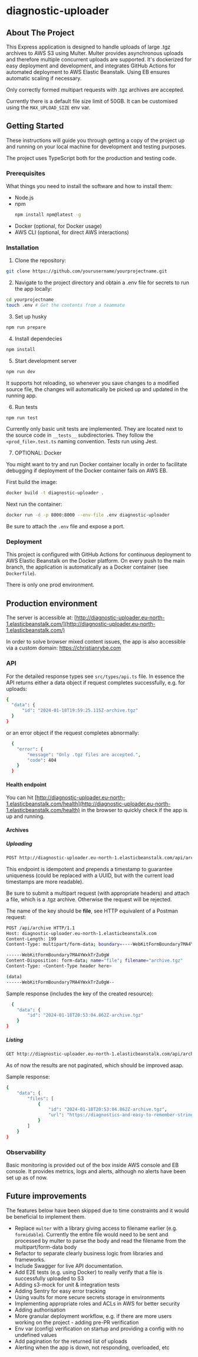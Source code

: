 # diagnostic-uploader

## About The Project

This Express application is designed to handle uploads of large .tgz archives to AWS S3 using Multer. Multer provides asynchronous uploads and therefore multiple concurrent uploads are supported. It's dockerized for easy deployment and development, and integrates GitHub Actions for automated deployment to AWS Elastic Beanstalk. Using EB ensures automatic scaling if necessary.

Only correctly formed multipart requests with .tgz archives are accepted. 

Currently there is a default file size limit of 50GB. It can be customised using the `MAX_UPLOAD_SIZE` env var.

## Getting Started

These instructions will guide you through getting a copy of the project up and running on your local machine for development and testing purposes.

The project uses TypeScript both for the production and testing code.

### Prerequisites

What things you need to install the software and how to install them:

- Node.js
- npm
  ```bash
  npm install npm@latest -g
  ```
- Docker (optional, for Docker usage)
- AWS CLI (optional, for direct AWS interactions)

### Installation

1. Clone the repository:

  ```bash
  git clone https://github.com/yourusername/yourprojectname.git
  ```

2. Navigate to the project directory and obtain a .env file for secrets to run the app locally:

  ```bash
  cd yourprojectname
  touch .env # Get the contents from a teammate
  ```

3. Set up husky

  ```bash
  npm run prepare
  ```

4. Install dependecies

  ```bash
  npm install
  ```

5. Start development server

  ```bash
  npm run dev
  ```

  It supports hot reloading, so whenever you save changes to a modified source file, the changes will automatically be picked up and updated in the running app.

6. Run tests

  ```bash
  npm run test
  ```

  Currently only basic unit tests are implemented. They are located next to the source code in `__tests__` subdirectories. They follow the `<prod_file>.test.ts` naming convention. Tests run using Jest.

7. OPTIONAL: Docker

  You might want to try and run Docker container locally in order to facilitate debugging if deployment of the Docker container fails on AWS EB.


  First build the image:
  ```bash
  docker build -t diagnostic-uploader .
  ```

  Next run the container:
  ```bash
  docker run -d -p 8000:8000 --env-file .env diagnostic-uploader
  ```

  Be sure to attach the `.env` file and expose a port.

### Deployment

This project is configured with GitHub Actions for continuous deployment to AWS Elastic Beanstalk on the Docker platform. On every push to the main branch, the application is automatically as a Docker container (see `Dockerfile`). 

There is only one prod environment.

## Production environment

The server is accessible at: [http://diagnostic-uploader.eu-north-1.elasticbeanstalk.com/](http://diagnostic-uploader.eu-north-1.elasticbeanstalk.com/)

In order to solve browser mixed content issues, the app is also accessible via a custom domain: https://christianrybe.com

### API

For the detailed response types see `src/types/api.ts` file. In essence the API returns either a data object if request completes successfully, e.g. for uploads:

  ```bash
  {
    "data": {
        "id": "2024-01-18T19:59:25.115Z-archive.tgz"
    }
  }
  ```

or an error object if the request completes abnormally:

```bash
  {
    "error": {
        "message": "Only .tgz files are accepted.",
        "code": 404
    }
  }
```

#### Health endpoint

You can hit [http://diagnostic-uploader.eu-north-1.elasticbeanstalk.com/health](http://diagnostic-uploader.eu-north-1.elasticbeanstalk.com/health) in the browser to quickly check if the app is up and running.

#### Archives

##### Uploading

```bash
POST http://diagnostic-uploader.eu-north-1.elasticbeanstalk.com/api/archive
```

This endpoint is idempotent and prepends a timestamp to guarantee uniqueness (could be replaced with a UUID, but with the current load timestamps are more readable).

Be sure to submit a multipart request (with appropriate headers) and attach a file, which is a .tgz archive. Otherwise the request will be rejected.

The name of the key should be **file**, see HTTP equivalent of a Postman request:

```bash
POST /api/archive HTTP/1.1
Host: diagnostic-uploader.eu-north-1.elasticbeanstalk.com
Content-Length: 199
Content-Type: multipart/form-data; boundary=----WebKitFormBoundary7MA4YWxkTrZu0gW

------WebKitFormBoundary7MA4YWxkTrZu0gW
Content-Disposition: form-data; name="file"; filename="archive.tgz"
Content-Type: <Content-Type header here>

(data)
------WebKitFormBoundary7MA4YWxkTrZu0gW--

```

Sample response (includes the key of the created resource):

```bash
  {
    "data": {
        "id": "2024-01-18T20:53:04.862Z-archive.tgz"
    }
}
```

##### Listing

```bash
GET http://diagnostic-uploader.eu-north-1.elasticbeanstalk.com/api/archive
```

As of now the results are not paginated, which should be improved asap.

Sample response:

```bash
{
    "data": {
        "files": [
            {
                "id": "2024-01-18T20:53:04.862Z-archive.tgz",
                "url": "https://diagnostics-and-easy-to-remember-string.s3.amazonaws.com/2024-01-18T20:53:04.862Z-archive.tgz"
            }
        ]
    }
}
```

### Observability

Basic monitoring is provided out of the box inside AWS console and EB console. It provides metrics, logs and alerts, although no alerts have been set up as of now.

## Future improvements

The features below have been skipped due to time constraints and it would be beneficial to implement them.

- Replace `multer` with a library giving access to filename earlier (e.g. `formidable`). Currently the entire file would need to be sent and processed by multer to parse the body and read the filename from the multipart/form-data body
- Refactor to separate clearly business logic from libraries and frameworks.
- Include Swagger for live API documentation.
- Add E2E tests (e.g. using Docker) to really verify that a file is successfully uploaded to S3
- Adding s3-mock for unit & integration tests
- Adding Sentry for easy error tracking
- Using vaults for more secure secrets storage in environments
- Implementing appropriate roles and ACLs in AWS for better security
- Adding authorisation
- More granular deployment workflow, e.g. if there are more users working on the project - adding pre-PR verification
- Env var (config) verification on startup and providing a config with no undefined values
- Add pagination for the returned list of uploads
- Alerting when the app is down, not responding, overloaded, etc

